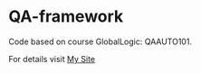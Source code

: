 # QA-framework
Code based on course GlobalLogic: QAAUTO101.

For details visit [My Site](https://webdevalex72.github.io/QA-framework/)
